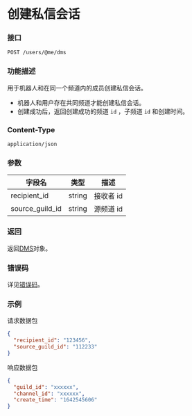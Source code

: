 # 创建私信会话

### 接口

```http
POST /users/@me/dms
```

### 功能描述

用于机器人和在同一个频道内的成员创建私信会话。

- 机器人和用户存在共同频道才能创建私信会话。
- 创建成功后，返回创建成功的频道 `id` ，子频道 `id` 和创建时间。

### Content-Type

```http
application/json
```

### 参数

| 字段名          | 类型   | 描述      |
| --------------- | ------ | --------- |
| recipient_id    | string | 接收者 id |
| source_guild_id | string | 源频道 id |

### 返回

返回[DMS](model.md#dms)对象。

### 错误码

详见[错误码](../../../openapi/error/error.md)。

### 示例

请求数据包

```json
{
  "recipient_id": "123456",
  "source_guild_id": "112233"
}
```

响应数据包

```json
{
  "guild_id": "xxxxxx",
  "channel_id": "xxxxxx",
  "create_time": "1642545606"
}
```
